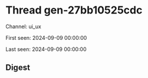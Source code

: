 # Thread gen-27bb10525cdc
Channel: ui_ux

First seen: 2024-09-09 00:00:00

Last seen: 2024-09-09 00:00:00

## Digest


